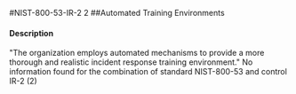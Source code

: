 #NIST-800-53-IR-2 2
##Automated Training Environments
#### Description
"The organization employs automated mechanisms to provide a more thorough and realistic incident response training environment."
No information found for the combination of standard NIST-800-53 and control IR-2 (2)
